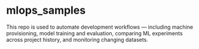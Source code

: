 # mlops_samples
This repo is used to automate development workflows — including machine provisioning, model training and evaluation, comparing ML experiments across project history, and monitoring changing datasets.